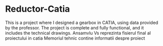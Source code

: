 # Reductor-Catia
This is a project where I designed a gearbox in CATIA, using data provided by the professor. The project is complete and fully functional, and it includes the technical drawings.
Ansamvlu Vs reprezinta fisierul final al proiectului in catia
Memoriul tehnic contine informatii despre proiect
